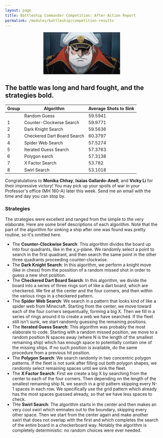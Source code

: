 ```yaml
---
layout: page
title: Battleship Commander Competition: After-Action Report
permalink: /modules/battleship/competition-results
---
```


<p align="center"><img src="fig/captainpic.jpg" width="50%"/></p>

## The battle was long and hard fought, and the strategies bold.

| Group | Algorithm | Average Shots to Sink |
| ----- | --------- | --------------------- |
|       |  Random Guess | 59.5941 |
|   1   | Counter-Clockwise Search | 59.9771 |
|   2   | Dark Knight Search | 59.5636 |
|   3   | Checkered Dart Board Search | 60.3797 | 
|   4   | Spider Web Search | 57.5274 | 
|   5   | Iterated Guess Search | 57.3763 | 
|   6   | Polygon earch | 57.3138 | 
|   7   | X Factor Search | 53.782 | 
|   8   | Swirl Search | 53.1018  | 

Congratulations to **Monika Chhay**, **Isaias Gallardo-Anell**, and **Vicky Li** for their impressive victory!
You may pick up your spoils of war in your Professor's office (MH 160-A) later this week.  Send me an email with the time and day you can stop by.

### Strategies

The strategies were excellent and ranged from the simple to the very elaborate.  Here are some brief descriptions of each algorithm.  Note that the part of the algorithm for sinking a ship after one was found was pretty routine, so it's omitted here.

* The **Counter-Clockwise Search**:  This algorithm divides the board up into four quadrants, like in the x,y-plane.  We randomly select a point to search in the first quadrant, and then search the same point in the other three quadrants proceeding counter-clockwise.  
* The **Dark Knight Search**:  In this algorithm, we perform a knight move (like in chess) from the possition of a random missed shot in order to guess a new shot position.
* The **Checkered Dart Board Search**:  In this algorithm, we divide the board into a series of three rings sort of like a dart board, which are checkered.  We fire at the center and the four corners, and then within the various rings in a checkered pattern.
* The **Spider Web Search**: We search in a pattern that looks kind of like a spider web from Minecraft.  Starting from the center, we move toward each of the four corners sequentually, forming a big X.  Then we fill in a series of rings around it to create a web we have searched.  If the fleet still isn't sunk, we start randomly guessing the remaining positions.
* The **Iterated Guess Search**: This algorithm was probably the most elaborate to code.  Starting with a random missed position, we move to a random position N spaces away (where N is the length of the smallest remaining ship) which has enough space to potentially contain one of the missing ships.  If no such position is available, do the same procedure from a previous hit position.
* The **Polygon Search**:  We search randomly in two concentric polygon patterns.  If the fleet is not sunk after filling out both polygon shapes, we randomly select remaining spaces until we sink the fleet.
* The **X Factor Search**: First we create a big X by searching from the center to each of the four corners.  Then depending on the length of the smallest remaining ship N, we search in a grid pattern skipping every N-1 spaces in each row.  We specifically use the grid pattern which already has the most spaces guessed already, so that we have less spaces to check.
* THe **Swirl Search**: The algorithm starts in the center and then makes an very cool swirl which eminates out to the boundary, skipping every other space.  Then  we start from the center again and make another swirl that does not overlap with the first and which completes the search of the entire board in a checkerboard way.
Notably the algorithm is completely deterministic: no random choices were ever needed.
